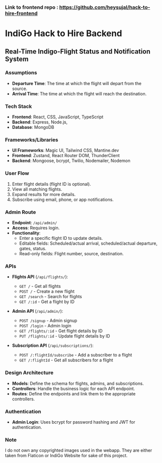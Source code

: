 ### Link to frontend repo : https://github.com/heysujal/hack-to-hire-frontend


# IndiGo Hack to Hire Backend

## Real-Time Indigo-Flight Status and Notification System

### Assumptions
- **Departure Time**: The time at which the flight will depart from the source.
- **Arrival Time**: The time at which the flight will reach the destination.

### Tech Stack
- **Frontend**: React, CSS, JavaScript, TypeScript
- **Backend**: Express, Node.js, 
- **Database**: MongoDB

### Frameworks/Libraries
- **UI Frameworks**: Magic UI, Tailwind CSS, Mantine.dev
- **Frontend**: Zustand, React Router DOM, ThunderClient
- **Backend**: Mongoose, bcrypt, Twilio, Nodemailer, Nodemon

### User Flow
1. Enter flight details (flight ID is optional).
2. View all matching flights.
3. Expand results for more details.
4. Subscribe using email, phone, or app notifications.

### Admin Route
- **Endpoint**: `/api/admin/`
- **Access**: Requires login.
- **Functionality**:
  - Enter a specific flight ID to update details.
  - Editable fields: Scheduled/actual arrival, scheduled/actual departure, gates, status.
  - Read-only fields: Flight number, source, destination.

### APIs
- **Flights API** (`/api/flights/`):
  - `GET /` - Get all flights
  - `POST /` - Create a new flight
  - `GET /search` - Search for flights
  - `GET /:id` - Get a flight by ID

- **Admin API** (`/api/admin/`):
  - `POST /signup` - Admin signup
  - `POST /login` - Admin login
  - `GET /flights/:id` - Get flight details by ID
  - `PUT /flights/:id` - Update flight details by ID

- **Subscription API** (`/api/subscriptions/`):
  - `POST /:flightId/subscribe` - Add a subscriber to a flight
  - `GET /:flightId` - Get all subscribers for a flight

### Design Architecture
- **Models**: Define the schema for flights, admins, and subscriptions.
- **Controllers**: Handle the business logic for each API endpoint.
- **Routes**: Define the endpoints and link them to the appropriate controllers.

### Authentication
- **Admin Login**: Uses bcrypt for password hashing and JWT for authentication.

### Note
I do not own any copyrighted images used in the webapp. They are either taken from Flaticon or IndiGo Website for sake of this project.
